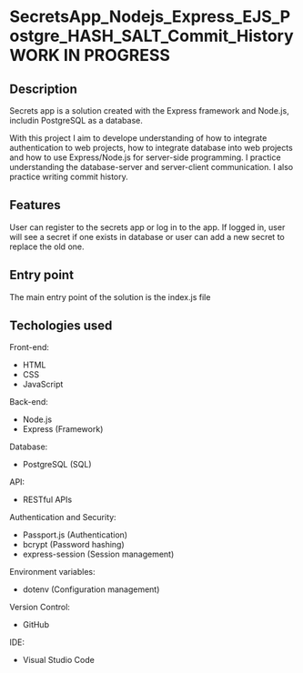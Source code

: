 # SecretsApp_Nodejs_Express_EJS_Postgre_HASH_SALT_Commit_History WORK IN PROGRESS

## Description
Secrets app is a solution created with the Express framework and Node.js, includin PostgreSQL as a database.

With this project I aim to develope understanding of how to integrate authentication to web projects, how to integrate database into web projects and how to use Express/Node.js for server-side programming. I practice understanding the database-server and server-client communication. I also practice writing commit history. 

## Features
User can register to the secrets app or log in to the app. If logged in, user will see a secret if one exists in database or user can add a new secret to replace the old one.  

## Entry point
The main entry point of the solution is the index.js file

## Techologies used
Front-end:
- HTML
- CSS
- JavaScript

Back-end:
- Node.js
- Express (Framework)

Database:
- PostgreSQL (SQL)

API:
- RESTful APIs

Authentication and Security: 
- Passport.js (Authentication)
- bcrypt (Password hashing)
- express-session (Session management)

Environment variables:
- dotenv (Configuration management) 

Version Control:
- GitHub

IDE:
- Visual Studio Code
